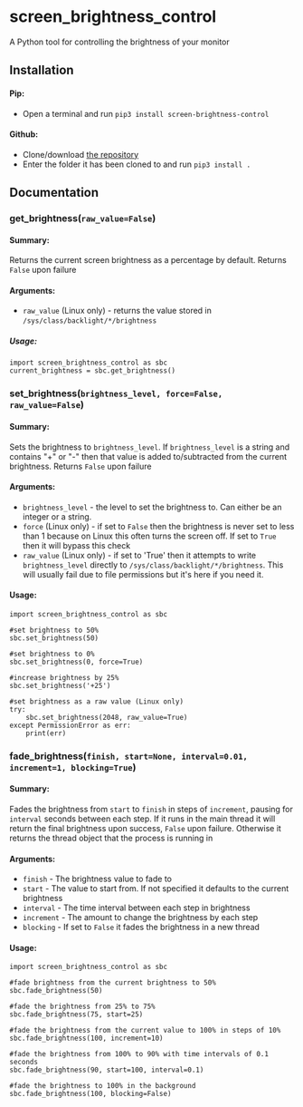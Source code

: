 # screen_brightness_control
A Python tool for controlling the brightness of your monitor

## Installation
#### Pip:
* Open a terminal and run `pip3 install screen-brightness-control`

#### Github:
* Clone/download [the repository](https://github.com/Crozzers/screen_brightness_control)
* Enter the folder it has been cloned to and run `pip3 install .`
  

## Documentation
### get_brightness(`raw_value=False`)
#### Summary:
Returns the current screen brightness as a percentage by default.
Returns `False` upon failure
#### Arguments:
* `raw_value` (Linux only) - returns the value stored in `/sys/class/backlight/*/brightness`
##### Usage:
```
import screen_brightness_control as sbc
current_brightness = sbc.get_brightness()
```  

### set_brightness(`brightness_level, force=False, raw_value=False`)
#### Summary: 
Sets the brightness to `brightness_level`. If `brightness_level` is a string and contains "+" or "-" then that value is added to/subtracted from the current brightness.
Returns `False` upon failure
#### Arguments:
* `brightness_level` - the level to set the brightness to. Can either be an integer or a string.
* `force` (Linux only) - if set to `False` then the brightness is never set to less than 1 because on Linux this often turns the screen off. If set to `True` then it will bypass this check
* `raw_value` (Linux only) - if set to 'True' then it attempts to write `brightness_level` directly to `/sys/class/backlight/*/brightness`. This will usually fail due to file permissions but it's here if you need it.
#### Usage:
```
import screen_brightness_control as sbc

#set brightness to 50%
sbc.set_brightness(50)

#set brightness to 0%
sbc.set_brightness(0, force=True)

#increase brightness by 25%
sbc.set_brightness('+25')

#set brightness as a raw value (Linux only)
try:
    sbc.set_brightness(2048, raw_value=True)
except PermissionError as err:
    print(err)
```  

### fade_brightness(`finish, start=None, interval=0.01, increment=1, blocking=True`)
#### Summary:
Fades the brightness from `start` to `finish` in steps of `increment`, pausing for `interval` seconds between each step.
If it runs in the main thread it will return the final brightness upon success, `False` upon failure. Otherwise it returns the thread object that the process is running in
#### Arguments:
* `finish` - The brightness value to fade to
* `start` - The value to start from. If not specified it defaults to the current brightness
* `interval` - The time interval between each step in brightness
* `increment` - The amount to change the brightness by each step
* `blocking` - If set to `False` it fades the brightness in a new thread
#### Usage:
```
import screen_brightness_control as sbc

#fade brightness from the current brightness to 50%
sbc.fade_brightness(50)

#fade the brightness from 25% to 75%
sbc.fade_brightness(75, start=25)

#fade the brightness from the current value to 100% in steps of 10%
sbc.fade_brightness(100, increment=10)

#fade the brightness from 100% to 90% with time intervals of 0.1 seconds
sbc.fade_brightness(90, start=100, interval=0.1)

#fade the brightness to 100% in the background
sbc.fade_brightness(100, blocking=False)
```
